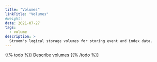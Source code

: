 ```yaml
---
title: "Volumes"
linkTitle: "Volumes"
#weight:
date: 2021-07-27
tags:
  - volume
description: >
  Stroom's logical storage volumes for storing event and index data.
---
```


{{% todo %}}
Describe volumes
{{% /todo %}}
